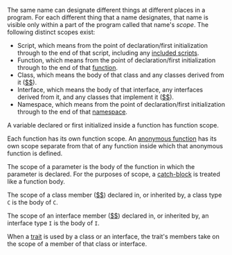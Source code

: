 The same name can designate different things at different places in a program. For each different thing that a name 
designates, that name is visible only within a part of the program called that name's *scope*.  The following distinct scopes exist:
-   Script, which means from the point of declaration/first initialization through to the end of that script, 
including any [included scripts](script-inclusion.md).
-   Function, which means from the point of declaration/first initialization through to the end of that 
[function](../functions/defining-a-function).
-   Class, which means the body of that class and any classes derived from it ([$$](../classes/defining-a-basic-class.md)).
-   Interface, which means the body of that interface, any interfaces derived from it, and any classes that implement it 
([$$](../classes/implementing-an-interface.md)).
-   Namespace, which means from the point of declaration/first initialization through to the end of that 
[namespace](../source-code-fundamentals/namespaces.md).

A variable declared or first initialized inside a function has function scope.

Each function has its own function scope. An [anonymous function](../functions/anonymous-functions.md) has its own scope 
separate from that of any function inside which that anonymous function is defined.

The scope of a parameter is the body of the function in which the parameter is declared. For the purposes of scope, a 
[catch-block](../statements/try.md) is treated like a function body.

The scope of a class member ([$$](../classes/defining-a-basic-class.md)) declared in, or inherited by, a class type `C` is 
the body of `C`.

The scope of an interface member ([$$](../classes/implementing-an-interface.md)) declared in, or inherited by, an interface 
type `I` is the body of `I`.

When a [trait](../classes/using-a-trait.md) is used by a class or an interface, the trait's members take on the scope of a 
member of that class or interface.
